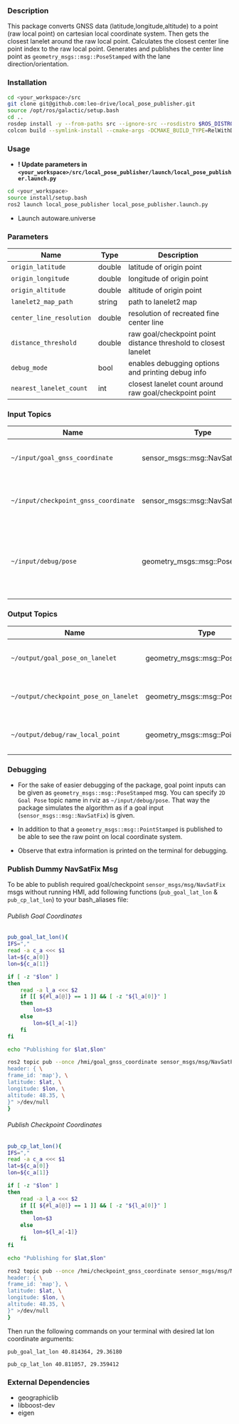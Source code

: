 ### Description

This package converts GNSS data (latitude,longitude,altitude) to a point (raw local point) on
cartesian local coordinate system. Then gets the closest lanelet around the raw local point.
Calculates the closest center line point index to the raw local point. Generates and publishes the
center line point as `geometry_msgs::msg::PoseStamped` with the lane direction/orientation.

### Installation

```bash
cd <your_workspace>/src
git clone git@github.com:leo-drive/local_pose_publisher.git
source /opt/ros/galactic/setup.bash
cd ..
rosdep install -y --from-paths src --ignore-src --rosdistro $ROS_DISTRO
colcon build --symlink-install --cmake-args -DCMAKE_BUILD_TYPE=RelWithDebInfo -DCMAKE_EXPORT_COMPILE_COMMANDS=1
```

### Usage

* **! Update parameters
  in `<your_workspace>/src/local_pose_publisher/launch/local_pose_publisher.launch.py`**

```bash
cd <your_workspace>
source install/setup.bash
ros2 launch local_pose_publisher local_pose_publisher.launch.py
```

* Launch autoware.universe

### Parameters

| Name                      | Type      | Description                                                       |
| --------------------------| ----------| ------------------------------------------------------------------|
| `origin_latitude`         | double    | latitude of origin point                                          |
| `origin_longitude`        | double    | longitude of origin point                                         |
| `origin_altitude`         | double    | altitude of origin point                                          |
| `lanelet2_map_path`       | string    | path to lanelet2 map                                              |
| `center_line_resolution`  | double    | resolution of recreated fine center line                          |
| `distance_threshold`      | double    | raw goal/checkpoint point distance threshold to closest lanelet   |
| `debug_mode`              | bool      | enables debugging options and printing debug info                 |
| `nearest_lanelet_count`   | int       | closest lanelet count around raw goal/checkpoint point            |

### Input Topics

| Name                                  | Type                              | Description                                                       |
| --------------------------------------| ----------------------------------| ------------------------------------------------------------------|
| `~/input/goal_gnss_coordinate`        | sensor_msgs::msg::NavSatFix       | goal point coordinates as lat-lon-alt                             |
| `~/input/checkpoint_gnss_coordinate`  | sensor_msgs::msg::NavSatFix       | checkpoint point coordinates as lat-lon-alt                       |
| `~/input/debug/pose`                  | geometry_msgs::msg::PoseStamped   | (debugging option) stamped pose msg input besides NavSatFix msg   |

### Output Topics

| Name                                  | Type                              | Description                               |
| --------------------------------------| ----------------------------------| ------------------------------------------|
| `~/output/goal_pose_on_lanelet`       | geometry_msgs::msg::PoseStamped   | goal pose on the lanelet centerline       |
| `~/output/checkpoint_pose_on_lanelet` | geometry_msgs::msg::PoseStamped   | checkpoint pose on the lanelet centerline |
| `~/output/debug/raw_local_point`      | geometry_msgs::msg::PointStamped  | raw point on local coordinate frame       |

### Debugging

* For the sake of easier debugging of the package, goal point inputs can be given
  as `geometry_msgs::msg::PoseStamped` msg. You can specify `2D Goal Pose` topic name in rviz
  as `~/input/debug/pose`. That way the package simulates the algorithm as if a goal
  input (`sensor_msgs::msg::NavSatFix`) is given.

* In addition to that a `geometry_msgs::msg::PointStamped` is published to be able to see the raw
  point on local coordinate system.

* Observe that extra information is printed on the terminal for debugging.

### Publish Dummy NavSatFix Msg

To be able to publish required goal/checkpoint `sensor_msgs/msg/NavSatFix` msgs without running HMI,
add following functions (`pub_goal_lat_lon` & `pub_cp_lat_lon`) to your bash_aliases file:

###### Publish Goal Coordinates

```bash
pub_goal_lat_lon(){
IFS=","
read -a c_a <<< $1
lat=${c_a[0]}
lon=${c_a[1]}

if [ -z "$lon" ]
then
	read -a l_a <<< $2
	if [[ ${#l_a[@]} == 1 ]] && [ -z "${l_a[0]}" ]
	then
		lon=$3
	else
		lon=${l_a[-1]}
	fi
fi

echo "Publishing for $lat,$lon"

ros2 topic pub --once /hmi/goal_gnss_coordinate sensor_msgs/msg/NavSatFix "{ \
header: { \
frame_id: 'map'}, \
latitude: $lat, \
longitude: $lon, \
altitude: 48.35, \
}" >/dev/null
}
```

###### Publish Checkpoint Coordinates

```bash
pub_cp_lat_lon(){
IFS=","
read -a c_a <<< $1
lat=${c_a[0]}
lon=${c_a[1]}

if [ -z "$lon" ]
then
	read -a l_a <<< $2
	if [[ ${#l_a[@]} == 1 ]] && [ -z "${l_a[0]}" ]
	then
		lon=$3
	else
		lon=${l_a[-1]}
	fi
fi

echo "Publishing for $lat,$lon"

ros2 topic pub --once /hmi/checkpoint_gnss_coordinate sensor_msgs/msg/NavSatFix "{ \
header: { \
frame_id: 'map'}, \
latitude: $lat, \
longitude: $lon, \
altitude: 48.35, \
}" >/dev/null
}
```

Then run the following commands on your terminal with desired lat lon coordinate arguments:

`pub_goal_lat_lon 40.814364, 29.36180
`

`pub_cp_lat_lon 40.811057, 29.359412
`

### External Dependencies

* geographiclib
* libboost-dev
* eigen